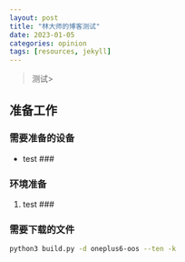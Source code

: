 ```yaml
---
layout: post
title: "林大师的博客测试"
date: 2023-01-05
categories: opinion
tags: [resources, jekyll]
---
```


> 测试>

## 准备工作

### 需要准备的设备

- test ###

### 环境准备
1. test ###

### 需要下载的文件

```bash
python3 build.py -d oneplus6-oos --ten -k
```
